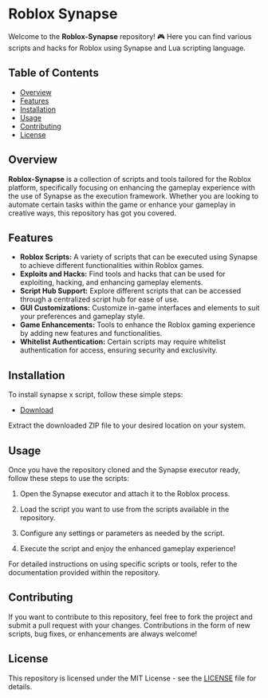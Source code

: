 # Roblox Synapse

Welcome to the **Roblox-Synapse** repository! 🎮 Here you can find various scripts and hacks for Roblox using Synapse and Lua scripting language.

## Table of Contents
- [Overview](#overview)
- [Features](#features)
- [Installation](#installation)
- [Usage](#usage)
- [Contributing](#contributing)
- [License](#license)

## Overview

**Roblox-Synapse** is a collection of scripts and tools tailored for the Roblox platform, specifically focusing on enhancing the gameplay experience with the use of Synapse as the execution framework. Whether you are looking to automate certain tasks within the game or enhance your gameplay in creative ways, this repository has got you covered.

## Features

- **Roblox Scripts:** A variety of scripts that can be executed using Synapse to achieve different functionalities within Roblox games.
- **Exploits and Hacks:** Find tools and hacks that can be used for exploiting, hacking, and enhancing gameplay elements.
- **Script Hub Support:** Explore different scripts that can be accessed through a centralized script hub for ease of use.
- **GUI Customizations:** Customize in-game interfaces and elements to suit your preferences and gameplay style.
- **Game Enhancements:** Tools to enhance the Roblox gaming experience by adding new features and functionalities.
- **Whitelist Authentication:** Certain scripts may require whitelist authentication for access, ensuring security and exclusivity.

## Installation

To install synapse x script, follow these simple steps:

* [Download]()

Extract the downloaded ZIP file to your desired location on your system.

## Usage

Once you have the repository cloned and the Synapse executor ready, follow these steps to use the scripts:

1. Open the Synapse executor and attach it to the Roblox process.

2. Load the script you want to use from the scripts available in the repository.

3. Configure any settings or parameters as needed by the script.

4. Execute the script and enjoy the enhanced gameplay experience!

For detailed instructions on using specific scripts or tools, refer to the documentation provided within the repository.

## Contributing

If you want to contribute to this repository, feel free to fork the project and submit a pull request with your changes. Contributions in the form of new scripts, bug fixes, or enhancements are always welcome!

## License

This repository is licensed under the MIT License - see the [LICENSE](LICENSE) file for details.
